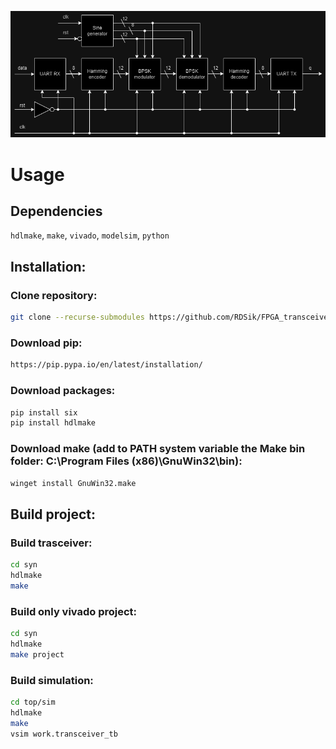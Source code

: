 ![My Image](transeiver.drawio.png)

# Usage

## Dependencies 

`hdlmake`, `make`, `vivado`, `modelsim`, `python`

## Installation:

### Clone repository:
```bash
git clone --recurse-submodules https://github.com/RDSik/FPGA_transceiver.git
```

### Download pip:
```bash
https://pip.pypa.io/en/latest/installation/
```

### Download packages:
```bash
pip install six
pip install hdlmake
```

### Download make (add to PATH system variable the Make bin folder: C:\Program Files (x86)\GnuWin32\bin):
```bash
winget install GnuWin32.make
```

## Build project:

### Build trasceiver:
```bash
cd syn
hdlmake
make
```

### Build only vivado project:
```bash
cd syn
hdlmake
make project
```

### Build simulation:
```bash
cd top/sim
hdlmake
make
vsim work.transceiver_tb
```